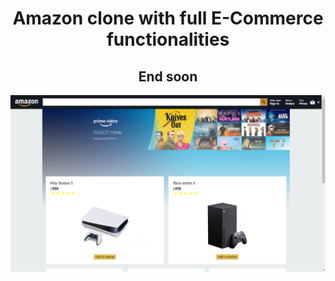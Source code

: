 <h1 align="center">Amazon clone with full E-Commerce functionalities</h1>
<h2 align="center">End soon</h2>
<img src='https://github.com/jonasdevzero/Media-Hub/blob/master/projects/amazon/home.PNG' alt='landing page' />
